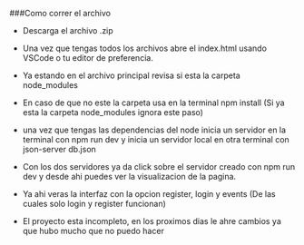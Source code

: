 ###Como correr el archivo 

- Descarga el archivo .zip
- Una vez que tengas todos los archivos abre el index.html usando VSCode o tu editor de preferencia.
- Ya estando en el archivo principal revisa si esta la carpeta node_modules
- En caso de que no este la carpeta usa en la terminal npm install (Si ya esta la carpeta node_modules ignora este paso)
- una vez que tengas las dependencias del node inicia un servidor en la terminal con npm run dev y inicia un servidor local en otra terminal con json-server db.json
- Con los dos servidores ya da click sobre el servidor creado con npm run dev y desde ahi puedes ver la visualizacion de la pagina.
- Ya ahi veras la interfaz con la opcion register, login y events (De las cuales solo login y register funcionan)

- El proyecto esta incompleto, en los proximos dias le ahre cambios ya que hubo mucho que no puedo hacer
